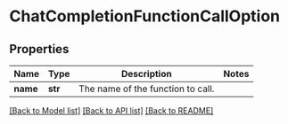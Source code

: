# ChatCompletionFunctionCallOption

## Properties
Name | Type | Description | Notes
------------ | ------------- | ------------- | -------------
**name** | **str** | The name of the function to call. | 

[[Back to Model list]](../README.md#documentation-for-models) [[Back to API list]](../README.md#documentation-for-api-endpoints) [[Back to README]](../README.md)

